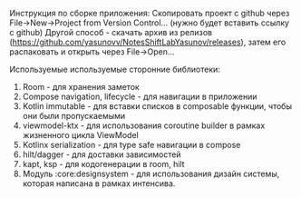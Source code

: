 Инструкция по сборке приложения:
Скопировать проект с github через File->New->Project from Version Control... (нужно будет вставить ссылку с github)
Другой способ - скачать архив из релизов (https://github.com/yasunovv/NotesShiftLabYasunov/releases), затем его распаковать и открыть через File->Open...

Используемые используемые сторонние библиотеки:
1. Room - для хранения заметок
2. Compose navigation, lifecycle - для навигации в приложении
3. Kotlin immutable - для вставки списков в composable функции, чтобы они были пропускаемыми
4. viewmodel-ktx - для использования coroutine builder в рамках жизненного цикла ViewModel
5. Kotlinx serialization - для type safe навигации в compose
6. hilt/dagger - для доставки зависимостей
8. kapt, ksp - для кодогенерации в room, hilt
9. Модуль :core:designsystem - для использования дизайн системы, которая написана в рамках интенсива.
